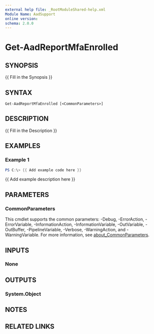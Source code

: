 ```yaml
---
external help file: _RootModuleShared-help.xml
Module Name: AadSupport
online version:
schema: 2.0.0
---
```


# Get-AadReportMfaEnrolled

## SYNOPSIS
{{ Fill in the Synopsis }}

## SYNTAX

```
Get-AadReportMfaEnrolled [<CommonParameters>]
```

## DESCRIPTION
{{ Fill in the Description }}

## EXAMPLES

### Example 1
```powershell
PS C:\> {{ Add example code here }}
```

{{ Add example description here }}

## PARAMETERS

### CommonParameters
This cmdlet supports the common parameters: -Debug, -ErrorAction, -ErrorVariable, -InformationAction, -InformationVariable, -OutVariable, -OutBuffer, -PipelineVariable, -Verbose, -WarningAction, and -WarningVariable. For more information, see [about_CommonParameters](http://go.microsoft.com/fwlink/?LinkID=113216).

## INPUTS

### None

## OUTPUTS

### System.Object
## NOTES

## RELATED LINKS

